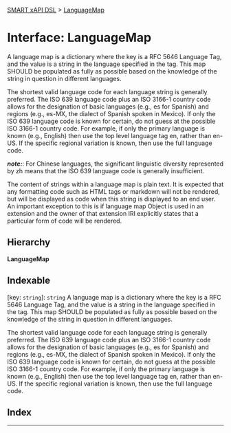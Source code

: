 [SMART xAPI DSL](../README.md) > [LanguageMap](../interfaces/languagemap.md)

# Interface: LanguageMap

A language map is a dictionary where the key is a RFC 5646 Language Tag, and the value is a string in the language specified in the tag. This map SHOULD be populated as fully as possible based on the knowledge of the string in question in different languages.

The shortest valid language code for each language string is generally preferred. The ISO 639 language code plus an ISO 3166-1 country code allows for the designation of basic languages (e.g., es for Spanish) and regions (e.g., es-MX, the dialect of Spanish spoken in Mexico). If only the ISO 639 language code is known for certain, do not guess at the possible ISO 3166-1 country code. For example, if only the primary language is known (e.g., English) then use the top level language tag en, rather than en-US. If the specific regional variation is known, then use the full language code.

*__note:__*: For Chinese languages, the significant linguistic diversity represented by zh means that the ISO 639 language code is generally insufficient.

The content of strings within a language map is plain text. It is expected that any formatting code such as HTML tags or markdown will not be rendered, but will be displayed as code when this string is displayed to an end user. An important exception to this is if language map Object is used in an extension and the owner of that extension IRI explicitly states that a particular form of code will be rendered.

## Hierarchy

**LanguageMap**

## Indexable

\[key: `string`\]:&nbsp;`string`
A language map is a dictionary where the key is a RFC 5646 Language Tag, and the value is a string in the language specified in the tag. This map SHOULD be populated as fully as possible based on the knowledge of the string in question in different languages.

The shortest valid language code for each language string is generally preferred. The ISO 639 language code plus an ISO 3166-1 country code allows for the designation of basic languages (e.g., es for Spanish) and regions (e.g., es-MX, the dialect of Spanish spoken in Mexico). If only the ISO 639 language code is known for certain, do not guess at the possible ISO 3166-1 country code. For example, if only the primary language is known (e.g., English) then use the top level language tag en, rather than en-US. If the specific regional variation is known, then use the full language code.

## Index

---

